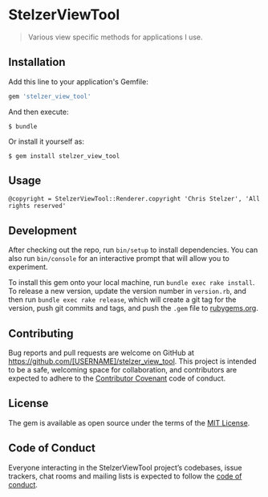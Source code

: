 # StelzerViewTool

> Various view specific methods for applications I use.

## Installation

Add this line to your application's Gemfile:

```ruby
gem 'stelzer_view_tool'
```

And then execute:

    $ bundle

Or install it yourself as:

    $ gem install stelzer_view_tool

## Usage

```
@copyright = StelzerViewTool::Renderer.copyright 'Chris Stelzer', 'All rights reserved'
```

## Development

After checking out the repo, run `bin/setup` to install dependencies. You can also run `bin/console` for an interactive prompt that will allow you to experiment.

To install this gem onto your local machine, run `bundle exec rake install`. To release a new version, update the version number in `version.rb`, and then run `bundle exec rake release`, which will create a git tag for the version, push git commits and tags, and push the `.gem` file to [rubygems.org](https://rubygems.org).

## Contributing

Bug reports and pull requests are welcome on GitHub at https://github.com/[USERNAME]/stelzer_view_tool. This project is intended to be a safe, welcoming space for collaboration, and contributors are expected to adhere to the [Contributor Covenant](http://contributor-covenant.org) code of conduct.

## License

The gem is available as open source under the terms of the [MIT License](https://opensource.org/licenses/MIT).

## Code of Conduct

Everyone interacting in the StelzerViewTool project’s codebases, issue trackers, chat rooms and mailing lists is expected to follow the [code of conduct](https://github.com/[USERNAME]/stelzer_view_tool/blob/master/CODE_OF_CONDUCT.md).
